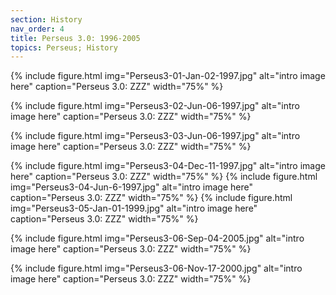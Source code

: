```yaml
---
section: History
nav_order: 4
title: Perseus 3.0: 1996-2005 
topics: Perseus; History
---
```



{% include figure.html img="Perseus3-01-Jan-02-1997.jpg" alt="intro image here" caption="Perseus 3.0: ZZZ" width="75%" %}

{% include figure.html img="Perseus3-02-Jun-06-1997.jpg" alt="intro image here" caption="Perseus 3.0: ZZZ" width="75%" %}

{% include figure.html img="Perseus3-03-Jun-06-1997.jpg" alt="intro image here" caption="Perseus 3.0: ZZZ" width="75%" %}

{% include figure.html img="Perseus3-04-Dec-11-1997.jpg" alt="intro image here" caption="Perseus 3.0: ZZZ" width="75%" %}
{% include figure.html img="Perseus3-04-Jun-6-1997.jpg" alt="intro image here" caption="Perseus 3.0: ZZZ" width="75%" %}
{% include figure.html img="Perseus3-05-Jan-01-1999.jpg" alt="intro image here" caption="Perseus 3.0: ZZZ" width="75%" %}

{% include figure.html img="Perseus3-06-Sep-04-2005.jpg" alt="intro image here" caption="Perseus 3.0: ZZZ" width="75%" %}

{% include figure.html img="Perseus3-06-Nov-17-2000.jpg" alt="intro image here" caption="Perseus 3.0: ZZZ" width="75%" %}


